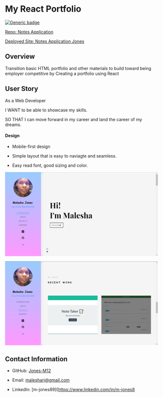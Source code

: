 # My React Portfolio

[![Generic badge](https://img.shields.io/badge/VERSION-1.1.0-BROWN.svg)](https://shields.io/)

[Repo: Notes Application](https://github.com/Jones-M12/Notes-Application-Jones)

[Deployed Site: Notes Application Jones](https://notes-application-jones.herokuapp.com/)

## Overview

Transition basic HTML portfolio and other materials to build toward being employer competitive by Creating a portfolio using React 

## User Story

As a Web Developer

I WANT to be able to showcase my skills.

SO THAT I can move forward in my career and land the career of my dreams.


#### Design

* Mobile-first design

* Simple layout that is easy to naviagte and seamless.

* Easy read font, good sizing and color.

![Portfolio](./careerfocus/public/images/reactportfolio.PNG)

![Portfolio Project](./careerfocus/public/images/port2.PNG)


## Contact Information

* GitHub: [Jones-M12](https://github.com/Jones-M12) 

* Email: malesharj@gmail.com 

* LinkedIn: [m-jones89](https://www.linkedin.com/in/m-jones8

